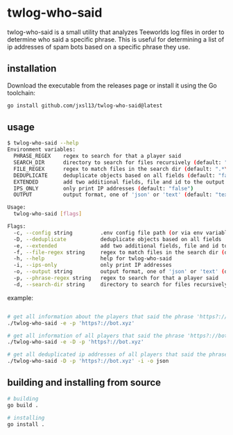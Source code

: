 # twlog-who-said

twlog-who-said is a small utility that analyzes Teeworlds log files in order to determine who said a specific phrase.
This is useful for determining a list of ip addresses of spam bots based on a specific phrase they use.

## installation

Download the executable from the releases page or install it using the Go toolchain:

```bash
go install github.com/jxsl13/twlog-who-said@latest
```

## usage

```bash
$ twlog-who-said --help
Environment variables:
  PHRASE_REGEX    regex to search for that a player said
  SEARCH_DIR      directory to search for files recursively (default: ".")
  FILE_REGEX      regex to match files in the search dir (default: ".*\\.log")
  DEDUPLICATE     deduplicate objects based on all fields (default: "false")
  EXTENDED        add two additional fields, file and id to the output (default: "false")
  IPS_ONLY        only print IP addresses (default: "false")
  OUTPUT          output format, one of 'json' or 'text' (default: "text")

Usage:
  twlog-who-said [flags]

Flags:
  -c, --config string         .env config file path (or via env variable CONFIG)
  -D, --deduplicate           deduplicate objects based on all fields
  -e, --extended              add two additional fields, file and id to the output
  -f, --file-regex string     regex to match files in the search dir (default ".*\\.log")
  -h, --help                  help for twlog-who-said
  -i, --ips-only              only print IP addresses
  -o, --output string         output format, one of 'json' or 'text' (default "text")
  -p, --phrase-regex string   regex to search for that a player said
  -d, --search-dir string     directory to search for files recursively (default ".")
```

example:

```bash

# get all information about the players that said the phrase 'https?://bot.xyz\..+'
./twlog-who-said -e -p 'https?://bot.xyz'

# get all information of all players that said the phrase 'https?://bot.xyz\..+' but deduplicate all entries
./twlog-who-said -e -D -p 'https?://bot.xyz'

# get all deduplicated ip addresses of all players that said the phrase 'https?://bot.xyz\..+'
./twlog-who-said -D -p 'https?://bot.xyz' -i -o json
````

## building and installing from source

```bash
# building
go build .

# installing
go install .
```
